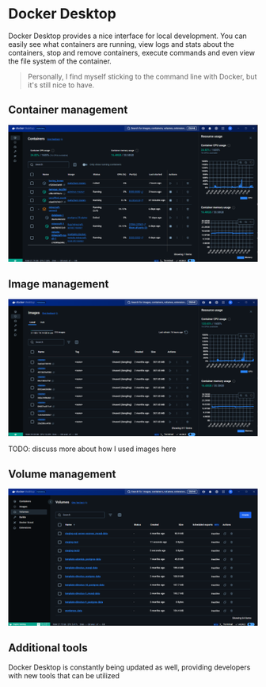 # Docker Desktop

Docker Desktop provides a nice interface for local development. You can easily see what containers are running, view logs and stats about the containers, stop and remove containers, execute commands and even view the file system of the container.

> Personally, I find myself sticking to the command line with Docker, but it's still nice to have.

## Container management

![Docker Desktop containers](assets/desktop/containers.png)

## Image management

![Docker Desktop images](assets/desktop/images.png)

TODO: discuss more about how I used images here

## Volume management

![Docker Desktop volumes](assets/desktop/volumes.png)

## Additional tools

Docker Desktop is constantly being updated as well, providing developers with new tools that can be utilized
